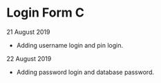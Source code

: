 # Login Form C
21 August 2019
- Adding username login and pin login.



22 August 2019
- Adding password login and database password.
